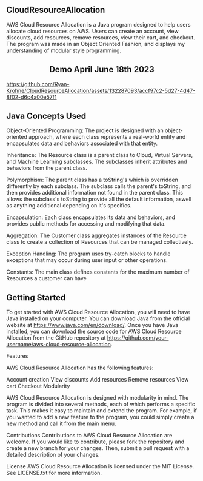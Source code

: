 ## CloudResourceAllocation

AWS Cloud Resource Allocation is a Java program designed to help users allocate cloud resources on AWS. Users can create an account, view discounts, add resources, remove resources, view their cart, and checkout. The program was made in an Object Oriented Fashion, and displays my understanding of modular style programming.

<h2 align="center"> Demo April June 18th 2023 </h2>


https://github.com/Ryan-Krohne/CloudResourceAllocation/assets/132287093/accf97c2-5d27-4d47-8f02-d6c4a00e57f1



## Java Concepts Used

Object-Oriented Programming: The project is designed with an object-oriented approach, where each class represents a real-world entity and encapsulates data and behaviors associated with that entity.

Inheritance: The Resource class is a parent class to Cloud, Virtual Servers, and Machine Learning subclasses. The subclasses inherit attributes and behaviors from the parent class.

Polymorphism: The parent class has a toString's which is overridden differently by each subclass. The subclass calls the parent's toString, and then provides additional information not found in the parent class. This allows the subclass's toString to provide all the default information, aswell as anything additional depending on it's specifics.

Encapsulation: Each class encapsulates its data and behaviors, and provides public methods for accessing and modifying that data.

Aggregation: The Customer class aggregates instances of the Resource class to create a collection of Resources that can be managed collectively.

Exception Handling: The program uses try-catch blocks to handle exceptions that may occur during user input or other operations.

Constants: The main class defines constants for the maximum number of Resources a customer can have



## Getting Started

To get started with AWS Cloud Resource Allocation, you will need to have Java installed on your computer. You can download Java from the official website at https://www.java.com/en/download/. Once you have Java installed, you can download the source code for AWS Cloud Resource Allocation from the GitHub repository at https://github.com/your-username/aws-cloud-resource-allocation.


Features

AWS Cloud Resource Allocation has the following features:

Account creation
View discounts
Add resources
Remove resources
View cart
Checkout
Modularity

AWS Cloud Resource Allocation is designed with modularity in mind. The program is divided into several methods, each of which performs a specific task. This makes it easy to maintain and extend the program. For example, if you wanted to add a new feature to the program, you could simply create a new method and call it from the main menu.



Contributions
Contributions to AWS Cloud Resource Allocation are welcome. If you would like to contribute, please fork the repository and create a new branch for your changes. Then, submit a pull request with a detailed description of your changes.

License
AWS Cloud Resource Allocation is licensed under the MIT License. See LICENSE.txt for more information.



